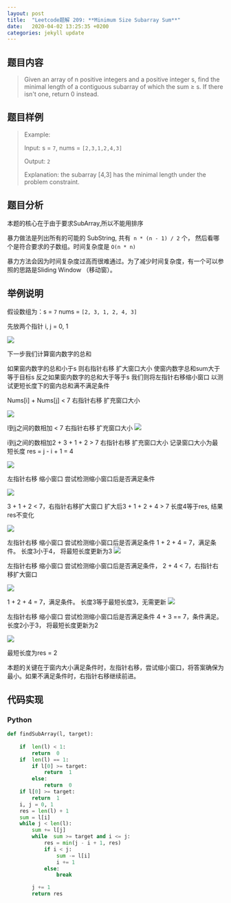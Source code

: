 ```yaml
---
layout: post
title:  "Leetcode题解 209: **Minimum Size Subarray Sum**"
date:   2020-04-02 13:25:35 +0200
categories: jekyll update
---
```

## 题目内容

>Given an array of n positive integers and a positive integer s, find the minimal length of a contiguous subarray of which the sum ≥ s. If there isn't one, return 0 instead.

## 题目样例
>Example:
>
>Input:  s = `7`, nums = `[2,3,1,2,4,3]`
>
>Output:  `2`
>
>Explanation: the subarray [4,3] has the minimal length under the problem constraint.

##  题目分析

本题的核心在于由于要求SubArray,所以不能用排序

暴力做法是列出所有的可能的 SubString, 共有` n * (n - 1) / 2` 个， 然后看哪个是符合要求的子数组。时间复杂度是 `O(n * n)`

暴力方法会因为时间复杂度过高而很难通过。为了减少时间复杂度，有一个可以参照的思路是Sliding Window （移动窗）。

##  举例说明

假设数组为：s = `7`   nums = `[2, 3, 1, 2, 4, 3]` 

先放两个指针 i,  j = 0, 1 

![](https://lh3.googleusercontent.com/q-cz6_0WDWkV3l0qoUy0EupFhisRf6KH7-O20VemCsT_MfdM_IZ7KOwR5Go3HyshsRHsj5cdE_laB7LEamLqGCxwegzHI2cUWrsZfFZtVuko12tRFvRALChHoKf981oaEdvQh7bl)

下一步我们计算窗内数字的总和 

如果窗内数字的总和小于s  则右指针右移 扩大窗口大小 使窗内数字总和sum大于等于目标s 反之如果窗内数字的总和大于等于s 我们则将左指针右移缩小窗口 以测试更短长度下的窗内总和满不满足条件

Nums[i] + Nums[j] < 7 右指针右移 扩充窗口大小

![](https://lh3.googleusercontent.com/q-cz6_0WDWkV3l0qoUy0EupFhisRf6KH7-O20VemCsT_MfdM_IZ7KOwR5Go3HyshsRHsj5cdE_laB7LEamLqGCxwegzHI2cUWrsZfFZtVuko12tRFvRALChHoKf981oaEdvQh7bl)

I到j之间的数相加 < 7 右指针右移 扩充窗口大小
 ![](https://lh5.googleusercontent.com/PdMevvFO4aYbwynMnLBbmr7vH-UKRoYlv9MenZcjALPy_U2dp60Xo-8aiWECIBygm1nSekCuG5i45316gKJBQl4_1j_eDtcFSnG8LB79_VuaTMmIK-5TFxGoIBpdXi5DrCZblpxg)

i到j之间的数相加2 + 3 + 1 + 2 > 7 右指针右移 扩充窗口大小 记录窗口大小为最短长度 res = j - i + 1 = 4

![](https://lh6.googleusercontent.com/ke3zFWaQ7TDQOtdLIuUNCRG1y6SKPehgVA1KEKnuMQhDaU-jdjkf1kfwJ4KWMcu-Yj-9PQZ56AXXdVETtWo29UO-dB4smUrQFdRAASFc89EBJMceYt3QuW4MoOlYkOk1GbQAlE8v)

左指针右移 缩小窗口 尝试检测缩小窗口后是否满足条件

![](https://lh6.googleusercontent.com/X01wBnPrmK6pGu-ysQFlDJnwQTl58FgbeMIz0o1UQASob3POAlPy2MRVG7w9EcHsNtUgELB9gRgTEthYyto7sWct2A5_tl6auZEVMol01KuHk1RHYSX7bjtyS8GivfNq8M74qkO8)

 3 + 1 + 2 < 7，右指针右移扩大窗口 扩大后3 + 1 + 2 + 4 > 7 长度4等于res, 结果res不变化

![](https://lh4.googleusercontent.com/oiMnG7InXn3l8UBUw5GzwHdyIl37PywiZr8K80Ckjt4StRj4ZvEO2JWqZvAxChGkLsZcSSpglJeXp3yprjskEYMsvNtpI3z382TwGBPSYqZpDeY7au8PZu7X29lsZQx1DiggHRCw)

左指针右移 缩小窗口 尝试检测缩小窗口后是否满足条件 1 + 2 + 4 = 7，满足条件。 长度3小于4， 将最短长度更新为3
 ![](https://lh4.googleusercontent.com/2hd71r5fSZR5oyiB96z6aKoV_BRnhXFyjL5kwD8rjJCG9deUtczBpgaZBIiSF2D_98IdixJMHsnrAOZ1VRjHscC1ynz7mI4ggo2wpc98zrSkXJ_X4HkIimBInvqiP09VncuzgUcG)

左指针右移 缩小窗口 尝试检测缩小窗口后是否满足条件， 2 + 4 < 7，右指针右移扩大窗口

![](https://lh6.googleusercontent.com/1FL9sFdt7lc1vH2ba5xJwAhneXHTMTEyO81ZmQxlZ8ak9BknCMLGPW-tp4UGRbmr1JvGZj0DBRFiwH3dBcEOymrtvckmPk2hryvzK3kg5aWLcuc8AondauhMoFfI806ZfyvtbwJw)

1 + 2 + 4 = 7，满足条件。 长度3等于最短长度3，无需更新
 ![](https://lh3.googleusercontent.com/gwJ96FQd78q45rNi_0SNevSucojG1vpprNeX8u3TpoEDibzqB7dSihJeo4sv_x2K3-oUdjc1HUUFryeiQIwzTys7T5qM9HoBP_9wEiz-QxiYUdkz-olsrl6qiZRSzQ__0iczLUel)

左指针右移 缩小窗口 尝试检测缩小窗口后是否满足条件 4 + 3 == 7，条件满足。长度2小于3， 将最短长度更新为2

![](https://lh5.googleusercontent.com/z47eC1SnK7FypQeQLnGHteie_0xgckSdwOB_9W-mcOGzSF8eZKf_KETbehyQmuhX3gfOlwCFQRQSMupSiZK41_htuk2X_i3en5bqo5PnhdLK-8MZ4MKUU0lzPoz1SaZskAd7XDaT)

最短长度为res  = 2

本题的关键在于窗内大小满足条件时，左指针右移，尝试缩小窗口，将答案确保为最小。如果不满足条件时，右指针右移继续前进。

## 代码实现

### Python

```python
def findSubArray(l, target):
	
	if  len(l) < 1:
		return  0
	if  len(l) == 1:
		if l[0] >= target:
			return  1
		else:
			return  0
	if l[0] >= target:
		return  1
	i, j = 0, 1
	res = len(l) + 1
	sum = l[i]
	while j < len(l):
		sum += l[j]
		while  sum >= target and i <= j:
			res = min(j - i + 1, res)
			if i < j:
				sum -= l[i]
				i += 1
			else:
				break

		j += 1
		return res
```


<!--stackedit_data:
eyJoaXN0b3J5IjpbNDQzNDEyNDA1XX0=
-->